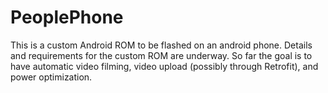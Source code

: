 # PeoplePhone
 This is a custom Android ROM to be flashed on an android phone. Details and requirements for the custom ROM are underway. So far the goal is to have automatic video filming, video upload (possibly through Retrofit), and power optimization.
